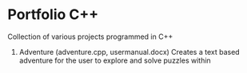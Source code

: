 # Portfolio C++
Collection of various projects programmed in C++

1. Adventure (adventure.cpp, usermanual.docx)
   Creates a text based adventure for the user to explore and solve puzzles within
